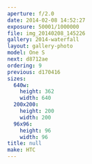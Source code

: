 ```yaml
---
aperture: f/2.0
date: 2014-02-08 14:52:27
exposure: 50001/1000000
file: img_20140208_145226
gallery: 2014-waterfall
layout: gallery-photo
model: One S
next: d8712ae
ordering: 9
previous: d170416
sizes:
  640w:
    height: 362
    width: 640
  200x200:
    height: 200
    width: 200
  96x96:
    height: 96
    width: 96
title: null
make: HTC
---
```

